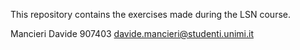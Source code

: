 This repository contains the exercises made during the LSN course.

Mancieri Davide 907403 davide.mancieri@studenti.unimi.it
